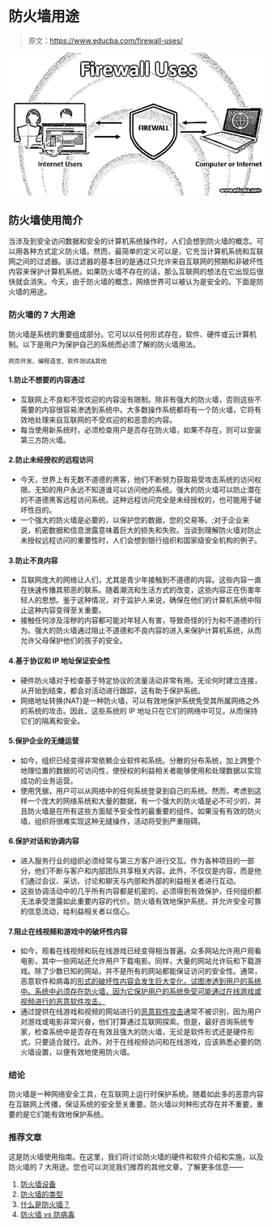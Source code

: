 # 防火墙用途

> 原文：<https://www.educba.com/firewall-uses/>

![Firewall Uses](img/978ff2021e10c38ea8184205b2b760e4.png)



## 防火墙使用简介

当涉及到安全访问数据和安全的计算机系统操作时，人们会想到防火墙的概念。可以用各种方式定义防火墙。然而，最简单的定义可以是，它充当计算机系统和互联网之间的过滤器。该过滤器的基本目的是通过只允许来自互联网的预期和非破坏性内容来保护计算机系统。如果防火墙不存在的话，那么互联网的想法在它出现后很快就会消失。今天，由于防火墙的概念，网络世界可以被认为是安全的。下面是防火墙的用途。

### 防火墙的 7 大用途

防火墙是系统的重要组成部分。它可以以任何形式存在，软件、硬件或云计算机制。以下是用户为保护自己的系统而必须了解的防火墙用法。

<small>网页开发、编程语言、软件测试&其他</small>

#### 1.防止不想要的内容通过

*   互联网上不良和不受欢迎的内容没有限制。除非有强大的防火墙，否则这些不需要的内容很容易渗透到系统中。大多数操作系统都将有一个防火墙，它将有效地处理来自互联网的不受欢迎的和恶意的内容。
*   每当使用新系统时，必须检查用户是否存在防火墙，如果不存在，则可以安装第三方防火墙。

#### 2.防止未经授权的远程访问

*   今天，世界上有无数不道德的黑客，他们不断努力获取易受攻击系统的访问权限。无知的用户永远不知道谁可以访问他的系统。强大的防火墙可以防止潜在的不道德黑客远程访问系统。这种远程访问完全是未经授权的，也可能用于破坏性目的。
*   一个强大的防火墙是必要的，以保护您的数据，您的交易等。;对于企业来说，机密数据和信息泄露意味着巨大的损失和失败。当谈到理解防火墙对防止未授权远程访问的重要性时，人们会想到银行组织和国家级安全机构的例子。

#### 3.防止不良内容

*   互联网庞大的网络让人们，尤其是青少年接触到不道德的内容。这些内容一直在快速传播其邪恶的联系。随着潮流和生活方式的改变，这些内容正在伤害年轻人的思想。鉴于这种情况，对于监护人来说，确保在他们的计算机系统中阻止这种内容变得至关重要。
*   接触任何涉及淫秽的内容都可能对年轻人有害，导致奇怪的行为和不道德的行为。强大的防火墙通过阻止不道德和不良内容的进入来保护计算机系统，从而允许父母保护他们的孩子的安全。

#### 4.基于协议和 IP 地址保证安全性

*   硬件防火墙对于检查基于特定协议的流量活动非常有用。无论何时建立连接，从开始到结束，都会对活动进行跟踪，这有助于保护系统。
*   网络地址转换(NAT)是一种防火墙，可以有效地保护系统免受其所属网络之外的系统的攻击。因此，这些系统的 IP 地址只在它们的网络中可见，从而保持它们的隔离和安全。

#### 5.保护企业的无缝运营

*   如今，组织已经变得非常依赖企业软件和系统。分散的分布系统，加上跨整个地理位置的数据的可访问性，使授权的利益相关者能够使用和处理数据以实现成功的业务运营。
*   使用凭据，用户可以从网络中的任何系统登录到自己的系统。然而，考虑到这样一个庞大的网络系统和大量的数据，有一个强大的防火墙是必不可少的，并且防火墙是在所有这些方面赋予安全性的最重要的组件。如果没有有效的防火墙，组织将很难实现这种无缝操作，活动将受到严重阻碍。

#### 6.保护对话和协调内容

*   进入服务行业的组织必须经常与第三方客户进行交互。作为各种项目的一部分，他们不断与客户和内部团队共享相关内容。此外，不仅仅是内容，而是他们通过会议、采访、讨论和聊天与内部和外部的利益相关者进行互动。
*   这些协调活动中的几乎所有内容都是机密的，必须得到有效保护，任何组织都无法承受泄露如此重要内容的代价。防火墙有效地保护系统，并允许安全可靠的信息流动，给利益相关者以信心。

#### 7.阻止在线视频和游戏中的破坏性内容

*   如今，观看在线视频和玩在线游戏已经变得相当普遍。众多网站允许用户观看电影，其中一些网站还允许用户下载电影。同样，大量的网站允许玩和下载游戏。除了少数已知的网站，并不是所有的网站都能保证访问的安全性。通常，恶意软件和病毒的[形式的破坏性内容会发生巨大变化，试图渗透到用户的系统中。系统中必须存在防火墙，因为它保护用户的系统免受可能通过在线游戏或视频进行的恶意软件攻击。](https://www.educba.com/what-is-malware/)
*   通过提供在线游戏和视频的网站进行的[恶意软件攻击](https://www.educba.com/types-of-network-attacks/)通常不被识别，因为用户对游戏或电影非常兴奋，他们打算通过互联网探索。但是，最好咨询系统专家，检查系统中是否存在有效且强大的防火墙，无论是软件形式还是硬件形式，只要适合就行。此外，对于在线视频访问和在线游戏，应该熟悉必要的防火墙设置，以便有效地使用防火墙。

### 结论

防火墙是一种网络安全工具，在互联网上运行时保护系统。随着如此多的恶意内容在互联网上传播，保证系统的安全至关重要。防火墙以何种形式存在并不重要，重要的是它们能有效地保护系统。

### 推荐文章

这是防火墙使用指南。在这里，我们将讨论防火墙的硬件和软件介绍和实施，以及防火墙的 7 大用途。您也可以浏览我们推荐的其他文章，了解更多信息——

1.  [防火墙设备](https://www.educba.com/firewall-devices/)
2.  [防火墙的类型](https://www.educba.com/types-of-firewall/)
3.  [什么是防火墙？](https://www.educba.com/what-is-a-firewall/)
4.  [防火墙 vs 防病毒](https://www.educba.com/firewall-vs-antivirus/)





